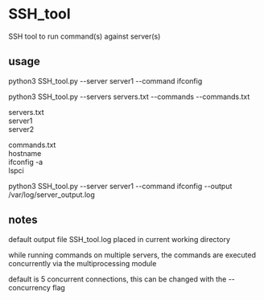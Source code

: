 # SSH_tool
SSH tool to run command(s) against server(s)

## usage
python3 SSH_tool.py --server server1 --command ifconfig  

python3 SSH_tool.py --servers servers.txt --commands --commands.txt  

  servers.txt  
  server1  
  server2  
  
  commands.txt  
  hostname  
  ifconfig -a  
  lspci  
  
python3 SSH_tool.py --server server1 --command ifconfig --output /var/log/server_output.log

## notes
default output file SSH_tool.log placed in current working directory  

while running commands on multiple servers, the commands are executed concurrently via the multiprocessing module  

default is 5 concurrent connections, this can be changed with the --concurrency flag  
